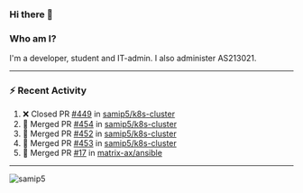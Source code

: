 ### Hi there 👋

### Who am I?
I'm a developer, student and IT-admin. I also administer AS213021.

---
### :zap: Recent Activity
<!--START_SECTION:activity-->
1. ❌ Closed PR [#449](https://github.com/samip5/k8s-cluster/pull/449) in [samip5/k8s-cluster](https://github.com/samip5/k8s-cluster)
2. 🎉 Merged PR [#454](https://github.com/samip5/k8s-cluster/pull/454) in [samip5/k8s-cluster](https://github.com/samip5/k8s-cluster)
3. 🎉 Merged PR [#452](https://github.com/samip5/k8s-cluster/pull/452) in [samip5/k8s-cluster](https://github.com/samip5/k8s-cluster)
4. 🎉 Merged PR [#453](https://github.com/samip5/k8s-cluster/pull/453) in [samip5/k8s-cluster](https://github.com/samip5/k8s-cluster)
5. 🎉 Merged PR [#17](https://github.com/matrix-ax/ansible/pull/17) in [matrix-ax/ansible](https://github.com/matrix-ax/ansible)
<!--END_SECTION:activity-->
---

<img align="center" src="https://github-readme-stats.vercel.app/api?username=samip5&show_icons=true" alt="samip5" />
